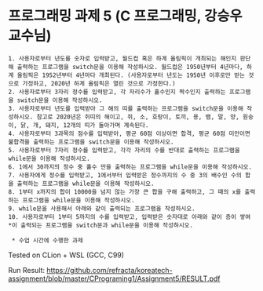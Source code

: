 프로그래밍 과제 5 (C 프로그래밍, 강승우 교수님)
=============
```
1. 사용자로부터 년도를 숫자로 입력받고, 월드컵 혹은 하계 올림픽이 개최되는 해인지 판단해 출력하는 프로그램을 switch문을 이용해 작성하시오. 월드컵은 1950년부터 4년마다, 하계 올림픽은 1952년부터 4년마다 개최된다. (사용자로부터 년도는 1950년 이후로만 받는 것으로 가정하고, 2020년 하계 올림픽은 열린 것으로 가정한다.)
2. 사용자로부터 3자리 정수를 입력받고, 각 자리수가 홀수인지 짝수인지 출력하는 프로그램을 switch문을 이용해 작성하시오.
3. 사용자로부터 년도를 입력받아 그 해의 띠를 출력하는 프로그램을 switch문을 이용해 작성하시오. 참고로 2020년은 쥐띠의 해이고, 쥐, 소, 호랑이, 토끼, 용, 뱀, 말, 양, 원숭이, 닭, 개, 돼지, 12개의 띠가 돌아가며 계속된다.
4. 사용자로부터 3과목의 점수를 입력받아, 평균 60점 이상이면 합격, 평균 60점 미만이면 불합격을 출력하는 프로그램을 switch문을 이용해 작성하시오.
5. 사용자로부터 7자리 정수를 입력받고, 각각 자리의 수를 반대로 출력하는 프로그램을 while문을 이용해 작성하시오.
6. 1에서 30까지의 정수 중 홀수 만을 출력하는 프로그램을 while문을 이용해 작성하시오.
7. 사용자에게 정수를 입력받고, 1에서부터 입력받은 정수까지의 수 중 3의 배수인 수의 합을 출력하는 프로그램을 while문을 이용해 작성하시오.
8. 1부터 x까지의 합이 10000을 넘지 않는 가장 큰 합을 구해 출력하고, 그 때의 x를 출력하는 프로그램을 while문을 이용해 작성하시오.
9. while문을 사용해서 아래와 같이 출력되는 프로그램을 작성하시오.
10. 사용자로부터 1부터 5까지의 수를 입력받고, 입력받은 숫자대로 아래와 같이 층이 쌓여 *이 출력되는 프로그램을 switch문과 while문을 이용해 작성하시오.

 * 수업 시간에 수행한 과제
```

Tested on CLion + WSL (GCC, C99)

Run Result: https://github.com/refracta/koreatech-assignment/blob/master/CPrograming1/Assignment5/RESULT.pdf
